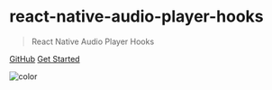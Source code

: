 # react-native-audio-player-hooks

> React Native Audio Player Hooks

[GitHub](https://github.com/fateh999/react-native-audio-player-hooks)
[Get Started](/README)

![color](#f2fcfe)
